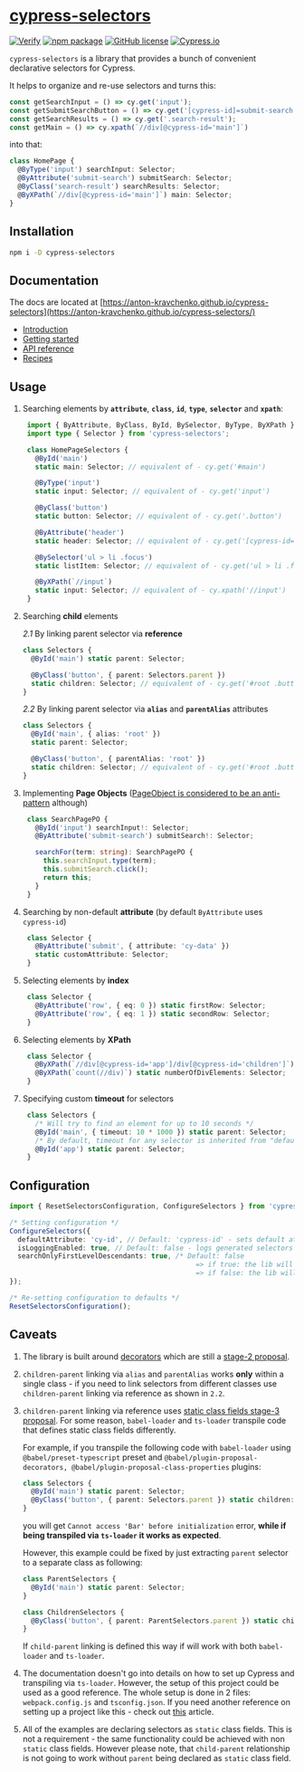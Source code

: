 # [cypress-selectors](https://anton-kravchenko.github.io/cypress-selectors/)

[![Verify](https://github.com/anton-kravchenko/cypress-selectors/actions/workflows/verify.yml/badge.svg?branch=main&event=push)](https://github.com/anton-kravchenko/cypress-selectors/actions/workflows/verify.yml)
[![npm package](https://img.shields.io/npm/v/cypress-selectors?style=flat)](https://www.npmjs.com/package/cypress-selectors)
[![GitHub license](https://img.shields.io/badge/license-MIT-blue.svg)](https://github.com/anton-kravchenko/cypress-selectors/blob/main/LICENSE)
[![Cypress.io](https://img.shields.io/badge/tested%20with-Cypress-04C38E.svg)](https://www.cypress.io/)

`cypress-selectors` is a library that provides a bunch of convenient declarative selectors for Cypress.

It helps to organize and re-use selectors and turns this:

```TypeScript
const getSearchInput = () => cy.get('input');
const getSubmitSearchButton = () => cy.get('[cypress-id]=submit-search');
const getSearchResults = () => cy.get('.search-result');
const getMain = () => cy.xpath(`//div[@cypress-id='main']`)
```

into that:

```TypeScript
class HomePage {
  @ByType('input') searchInput: Selector;
  @ByAttribute('submit-search') submitSearch: Selector;
  @ByClass('search-result') searchResults: Selector;
  @ByXPath(`//div[@cypress-id='main']`) main: Selector;
}
```

## Installation

```sh
npm i -D cypress-selectors
```

## Documentation

The docs are located at [https://anton-kravchenko.github.io/cypress-selectors](https://anton-kravchenko.github.io/cypress-selectors/)

- [Introduction](https://anton-kravchenko.github.io/cypress-selectors/)
- [Getting started](https://anton-kravchenko.github.io/cypress-selectors/getting-started/basic-usage)
- [API reference](https://anton-kravchenko.github.io/cypress-selectors/api-reference/selectors)
- [Recipes](https://anton-kravchenko.github.io/cypress-selectors/recipes)

## Usage

1. Searching elements by **`attribute`**, **`class`**, **`id`**, **`type`**, **`selector`** and **`xpath`**:

   ```TypeScript
    import { ByAttribute, ByClass, ById, BySelector, ByType, ByXPath } from 'cypress-selectors';
    import type { Selector } from 'cypress-selectors';

    class HomePageSelectors {
      @ById('main')
      static main: Selector; // equivalent of - cy.get('#main')

      @ByType('input')
      static input: Selector; // equivalent of - cy.get('input')

      @ByClass('button')
      static button: Selector; // equivalent of - cy.get('.button')

      @ByAttribute('header')
      static header: Selector; // equivalent of - cy.get('[cypress-id=header')

      @BySelector('ul > li .focus')
      static listItem: Selector; // equivalent of - cy.get('ul > li .focus')

      @ByXPath(`//input`)
      static input: Selector; // equivalent of - cy.xpath('//input')
    }
   ```

2. Searching **child** elements

   _2.1_ By linking parent selector via **reference**

   ```TypeScript
   class Selectors {
     @ById('main') static parent: Selector;

     @ByClass('button', { parent: Selectors.parent })
     static children: Selector; // equivalent of - cy.get('#root .button')
   }
   ```

   _2.2_ By linking parent selector via **`alias`** and **`parentAlias`** attributes

   ```TypeScript
   class Selectors {
     @ById('main', { alias: 'root' })
     static parent: Selector;

     @ByClass('button', { parentAlias: 'root' })
     static children: Selector; // equivalent of - cy.get('#root .button')
   }
   ```

3. Implementing **Page Objects** ([PageObject is considered to be an anti-pattern](https://www.cypress.io/blog/2019/01/03/stop-using-page-objects-and-start-using-app-actions/) although)

   ```TypeScript
    class SearchPagePO {
      @ById('input') searchInput!: Selector;
      @ByAttribute('submit-search') submitSearch!: Selector;

      searchFor(term: string): SearchPagePO {
        this.searchInput.type(term);
        this.submitSearch.click();
        return this;
      }
    }
   ```

4. Searching by non-default **attribute** (by default `ByAttribute` uses `cypress-id`)

   ```TypeScript
    class Selector {
      @ByAttribute('submit', { attribute: 'cy-data' })
      static customAttribute: Selector;
    }
   ```

5. Selecting elements by **index**

   ```TypeScript
    class Selector {
      @ByAttribute('row', { eq: 0 }) static firstRow: Selector;
      @ByAttribute('row', { eq: 1 }) static secondRow: Selector;
    }
   ```

6. Selecting elements by **XPath**

   ```TypeScript
    class Selector {
      @ByXPath(`//div[@cypress-id='app']/div[@cypress-id='children']`) static app: Selector;
      @ByXPath(`count(//div)`) static numberOfDivElements: Selector;
    }
   ```

7. Specifying custom **timeout** for selectors

   ```TypeScript
    class Selectors {
      /* Will try to find an element for up to 10 seconds */
      @ById('main', { timeout: 10 * 1000 }) static parent: Selector;
      /* By default, timeout for any selector is inherited from "defaultCommandTimeout" value of Cypress configuration */
      @ById('app') static parent: Selector;
    }
   ```

## Configuration

```TypeScript
import { ResetSelectorsConfiguration, ConfigureSelectors } from 'cypress-selectors';

/* Setting configuration */
ConfigureSelectors({
  defaultAttribute: 'cy-id', // Default: 'cypress-id' - sets default attribute to be used by @ByAttribute selector
  isLoggingEnabled: true, // Default: false - logs generated selectors before accessing elements
  searchOnlyFirstLevelDescendants: true, /* Default: false
                                              => if true: the lib will be using `Child Selector` for resolving `child-parent` relationship - https://api.jquery.com/child-selector/
                                              => if false: the lib will be using `Descendant Selector` for resolving `child-parent` relationship - https://api.jquery.com/descendant-selector/ */
});

/* Re-setting configuration to defaults */
ResetSelectorsConfiguration();
```

## Caveats

1. The library is built around [decorators](https://www.typescriptlang.org/docs/handbook/decorators.html) which are still a [stage-2 proposal](https://tc39.es/proposal-decorators/).

2. `children-parent` linking via `alias` and `parentAlias` works **only** within a single class - if you need to link selectors from different classes use `children-parent` linking via reference as shown in `2.2`.

3. `children-parent` linking via reference uses [static class fields stage-3 proposal](https://tc39.es/proposal-static-class-features/). For some reason, `babel-loader` and `ts-loader` transpile code that defines static class fields differently.

   For example, if you transpile the following code with `babel-loader` using `@babel/preset-typescript` preset and `@babel/plugin-proposal-decorators, @babel/plugin-proposal-class-properties` plugins:

   ```Typescript
   class Selectors {
     @ById('main') static parent: Selector;
     @ByClass('button', { parent: Selectors.parent }) static children: Selector;
   }
   ```

   you will get `Cannot access 'Bar' before initialization` error, **while if being transpiled via `ts-loader` it works as expected**.

   However, this example could be fixed by just extracting `parent` selector to a separate class as following:

   ```Typescript
   class ParentSelectors {
     @ById('main') static parent: Selector;
   }

   class ChildrenSelectors {
     @ByClass('button', { parent: ParentSelectors.parent }) static children: Selector;
   }
   ```

   If `child-parent` linking is defined this way if will work with both `babel-loader` and `ts-loader`.

4. The documentation doesn't go into details on how to set up Cypress and transpiling via `ts-loader`. However, the setup of this project could be used as a good reference. The whole setup is done in 2 files: `webpack.config.js` and `tsconfig.json`. If you need another reference on setting up a project like this - check out [this](https://glebbahmutov.com/blog/use-typescript-with-cypress/) article.

5. All of the examples are declaring selectors as `static` class fields. This is not a requirement - the same functionality could be achieved with non `static` class fields. However please note, that `child-parent` relationship is not going to work without `parent` being declared as `static` class field.
